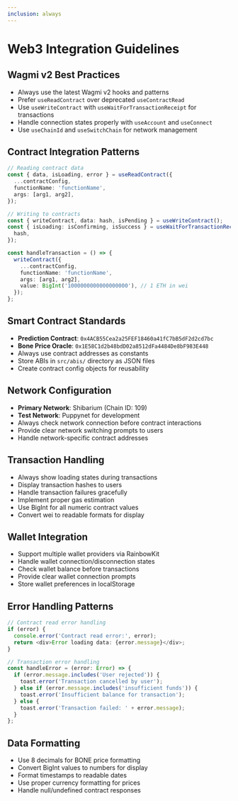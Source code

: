 ```yaml
---
inclusion: always
---
```


# Web3 Integration Guidelines

## Wagmi v2 Best Practices
- Always use the latest Wagmi v2 hooks and patterns
- Prefer `useReadContract` over deprecated `useContractRead`
- Use `useWriteContract` with `useWaitForTransactionReceipt` for transactions
- Handle connection states properly with `useAccount` and `useConnect`
- Use `useChainId` and `useSwitchChain` for network management

## Contract Integration Patterns
```typescript
// Reading contract data
const { data, isLoading, error } = useReadContract({
  ...contractConfig,
  functionName: 'functionName',
  args: [arg1, arg2],
});

// Writing to contracts
const { writeContract, data: hash, isPending } = useWriteContract();
const { isLoading: isConfirming, isSuccess } = useWaitForTransactionReceipt({
  hash,
});

const handleTransaction = () => {
  writeContract({
    ...contractConfig,
    functionName: 'functionName',
    args: [arg1, arg2],
    value: BigInt('1000000000000000000'), // 1 ETH in wei
  });
};
```

## Smart Contract Standards
- **Prediction Contract**: `0x4ACB55Cea2a25FEF18460a41fC7bB5dF2d2cd7bc`
- **Bone Price Oracle**: `0x1E58C1d2b48bdD02a8512dFa4484De8bF983E448`
- Always use contract addresses as constants
- Store ABIs in `src/abis/` directory as JSON files
- Create contract config objects for reusability

## Network Configuration
- **Primary Network**: Shibarium (Chain ID: 109)
- **Test Network**: Puppynet for development
- Always check network connection before contract interactions
- Provide clear network switching prompts to users
- Handle network-specific contract addresses

## Transaction Handling
- Always show loading states during transactions
- Display transaction hashes to users
- Handle transaction failures gracefully
- Implement proper gas estimation
- Use BigInt for all numeric contract values
- Convert wei to readable formats for display

## Wallet Integration
- Support multiple wallet providers via RainbowKit
- Handle wallet connection/disconnection states
- Check wallet balance before transactions
- Provide clear wallet connection prompts
- Store wallet preferences in localStorage

## Error Handling Patterns
```typescript
// Contract read error handling
if (error) {
  console.error('Contract read error:', error);
  return <div>Error loading data: {error.message}</div>;
}

// Transaction error handling
const handleError = (error: Error) => {
  if (error.message.includes('User rejected')) {
    toast.error('Transaction cancelled by user');
  } else if (error.message.includes('insufficient funds')) {
    toast.error('Insufficient balance for transaction');
  } else {
    toast.error('Transaction failed: ' + error.message);
  }
};
```

## Data Formatting
- Use 8 decimals for BONE price formatting
- Convert BigInt values to numbers for display
- Format timestamps to readable dates
- Use proper currency formatting for prices
- Handle null/undefined contract responses